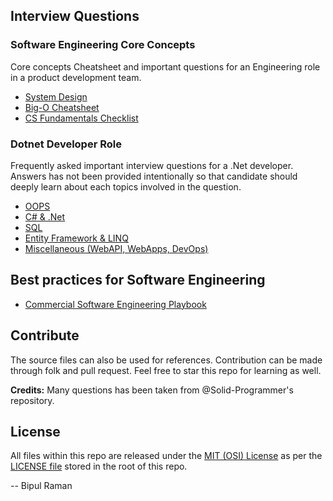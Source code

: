 ## Interview Questions

### Software Engineering Core Concepts
Core concepts Cheatsheet and important questions for an Engineering role in a product development team.

- [System Design](Engineering/SystemDesign.md)
- [Big-O Cheatsheet](https://www.bigocheatsheet.com)
- [CS Fundamentals Checklist](https://github.com/jwasham/coding-interview-university/blob/master/README.md)

### Dotnet Developer Role
Frequently asked important interview questions for a .Net developer. Answers has not been provided intentionally so that candidate should deeply learn about each topics involved in the question.

- [OOPS](DotnetDeveloper/OOPS.md)
- [C# & .Net](DotnetDeveloper/CSharpDotNet.md)
- [SQL](DotnetDeveloper/SQL.md)
- [Entity Framework & LINQ](DotnetDeveloper/EntityFrameworkLinq.md)
- [Miscellaneous (WebAPI, WebApps, DevOps)](DotnetDeveloper/DotNetMiscellaneous.md)

## Best practices for Software Engineering
- [Commercial Software Engineering Playbook](https://github.com/microsoft/code-with-engineering-playbook)

## Contribute
The source files can also be used for references. Contribution can be made through folk and pull request. Feel free to star this repo for learning as well.

**Credits:**
Many questions has been taken from @Solid-Programmer's repository.

## License
All files within this repo are released under the [MIT (OSI) License]( https://en.wikipedia.org/wiki/MIT_License) as per the [LICENSE file](https://github.com/BipulRaman/InterviewQuestions/blob/master/LICENSE) stored in the root of this repo.

--
Bipul Raman